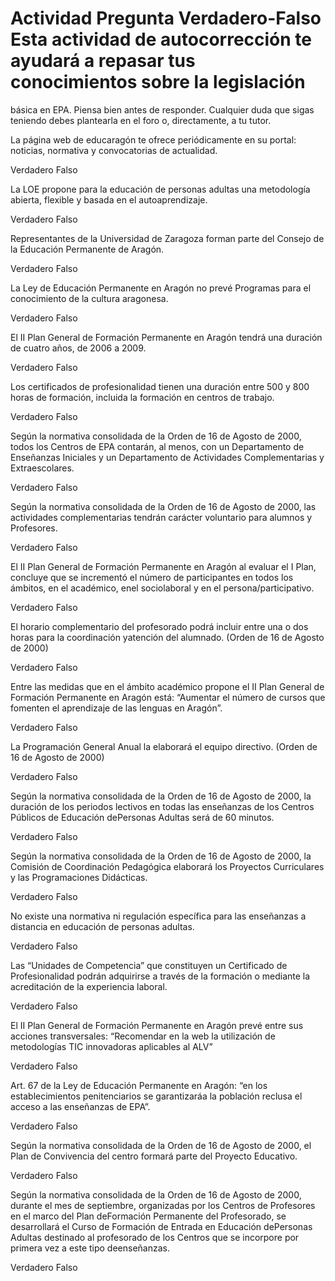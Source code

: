  # Actividad Pregunta Verdadero-Falso Esta actividad de autocorrección te ayudará a repasar tus conocimientos sobre la legislación
básica en EPA. Piensa bien antes de responder. Cualquier duda que sigas teniendo debes plantearla en el foro o, directamente,
a tu tutor.

<quiz name="">
    <question>
        <p>La página web de educaragón te ofrece periódicamente en su portal: noticias, normativa y convocatorias de actualidad.</p>
        <answer correct>Verdadero</answer>
        <answer>Falso</answer>
    </question>
    <question>
        <p>La LOE propone para la educación de personas adultas una metodología abierta, flexible y basada en el autoaprendizaje.</p>
        <answer correct>Verdadero</answer>
        <answer>Falso</answer>
    </question>
    <question>
        <p>Representantes de la Universidad de Zaragoza forman parte del Consejo de la Educación Permanente de Aragón.</p>
        <answer correct>Verdadero</answer>
        <answer>Falso</answer>
    </question>
    <question>
        <p>La Ley de Educación Permanente en Aragón no prevé Programas para el conocimiento de la cultura aragonesa.</p>
        <answer>Verdadero</answer>
        <answer correct>Falso</answer>
    </question>
    <question>
        <p>El II Plan General de Formación Permanente en Aragón tendrá una duración de cuatro años, de 2006 a 2009.</p>
        <answer>Verdadero</answer>
        <answer correct>Falso</answer>
    </question>
    <question>
        <p>Los certificados de profesionalidad tienen una duración entre 500 y 800 horas de formación, incluida la formación
            en centros de trabajo.</p>
        <answer>Verdadero</answer>
        <answer correct>Falso</answer>
    </question>
    <question>
        <p>Según la normativa consolidada de la Orden de 16 de Agosto de 2000, todos los Centros de EPA contarán, al menos,
            con un Departamento de Enseñanzas Iniciales y un Departamento de Actividades Complementarias y Extraescolares.</p>
        <answer>Verdadero</answer>
        <answer correct>Falso</answer>
    </question>
    <question>
        <p>Según la normativa consolidada de la Orden de 16 de Agosto de 2000, las actividades complementarias tendrán carácter
            voluntario para alumnos y Profesores.</p>
        <answer correct>Verdadero</answer>
        <answer>Falso</answer>
    </question>
    <question>
        <p>El II Plan General de Formación Permanente en Aragón al evaluar el I Plan, concluye que se incrementó el número de
            participantes en todos los ámbitos, en el académico, enel sociolaboral y en el persona/participativo.</p>
        <answer
            correct>Verdadero</answer>
            <answer>Falso</answer>
    </question>
    <question>
        <p>El horario complementario del profesorado podrá incluir entre una o dos horas para la coordinación yatención del
            alumnado. (Orden de 16 de Agosto de 2000)</p>
        <answer correct>Verdadero</answer>
        <answer>Falso</answer>
    </question>
    <question>
        <p>Entre las medidas que en el ámbito académico propone el II Plan General de Formación Permanente en Aragón está: “Aumentar
            el número de cursos que fomenten el aprendizaje de las lenguas en Aragón”.</p>
        <answer>Verdadero</answer>
        <answer correct>Falso</answer>
    </question>
    <question>
        <p>La Programación General Anual la elaborará el equipo directivo. (Orden de 16 de Agosto de 2000)</p>
        <answer correct>Verdadero</answer>
        <answer>Falso</answer>
    </question>
    <question>
        <p>Según la normativa consolidada de la Orden de 16 de Agosto de 2000, la duración de los periodos lectivos en todas
            las enseñanzas de los Centros Públicos de Educación dePersonas Adultas será de 60 minutos.</p>
        <answer correct>Verdadero</answer>
        <answer>Falso</answer>
    </question>
    <question>
        <p>Según la normativa consolidada de la Orden de 16 de Agosto de 2000, la Comisión de Coordinación Pedagógica elaborará
            los Proyectos Curriculares y las Programaciones Didácticas.</p>
        <answer>Verdadero</answer>
        <answer correct>Falso</answer>
    </question>
    <question>
        <p>No existe una normativa ni regulación específica para las enseñanzas a distancia en educación de personas adultas.</p>
        <answer>Verdadero</answer>
        <answer correct>Falso</answer>
    </question>
    <question>
        <p>Las “Unidades de Competencia” que constituyen un Certificado de Profesionalidad podrán adquirirse a través de la
            formación o mediante la acreditación de la experiencia laboral.</p>
        <answer correct>Verdadero</answer>
        <answer>Falso</answer>
    </question>
    <question>
        <p>El II Plan General de Formación Permanente en Aragón prevé entre sus acciones transversales: “Recomendar en la web
            la utilización de metodologías TIC innovadoras aplicables al ALV”</p>
        <answer correct>Verdadero</answer>
        <answer>Falso</answer>
    </question>
    <question>
        <p>Art. 67 de la Ley de Educación Permanente en Aragón: “en los establecimientos penitenciarios se garantizaráa la población
            reclusa el acceso a las enseñanzas de EPA”.</p>
        <answer>Verdadero</answer>
        <answer correct>Falso</answer>
    </question>
    <question>
        <p>Según la normativa consolidada de la Orden de 16 de Agosto de 2000, el Plan de Convivencia del centro formará parte
            del Proyecto Educativo.</p>
        <answer correct>Verdadero</answer>
        <answer>Falso</answer>
    </question>
    <question>
        <p>Según la normativa consolidada de la Orden de 16 de Agosto de 2000,  durante el mes de septiembre, organizadas por
            los Centros de Profesores en el marco del Plan deFormación Permanente del Profesorado, se desarrollará el Curso
            de Formación de Entrada en Educación dePersonas Adultas destinado al profesorado de los Centros que se incorpore
            por primera vez a este tipo deenseñanzas.</p>
        <answer correct>Verdadero</answer>
        <answer>Falso</answer>
    </question>
</quiz>